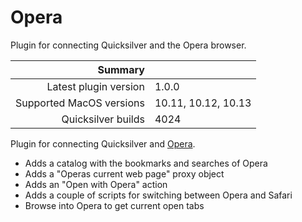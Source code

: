 # Opera

Plugin for connecting Quicksilver and the Opera browser.

 Summary                  | &nbsp; 
-------------------------:|:--------------------
 Latest plugin version    | 1.0.0
 Supported MacOS versions | 10.11, 10.12, 10.13
 Quicksilver builds       | 4024


Plugin for connecting Quicksilver and [Opera](http://opera.com).  

  * Adds a catalog with the bookmarks and searches of Opera
  * Adds a "Operas current web page" proxy object
  * Adds an "Open with Opera" action
  * Adds a couple of scripts for switching between Opera and Safari
  * Browse into Opera to get current open tabs